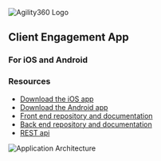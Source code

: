 ![Agility360 Logo](https://raw.githubusercontent.com/Agility360/CEA/master/assets/logo/logo7868398_sm.png "Agility360 Logo")
## Client Engagement App
### For iOS and Android

### Resources
 - [Download the iOS app]()
 - [Download the Android app]()
 - [Front end repository and documentation]()
 - [Back end repository and documentation](https://github.com/Agility360/CEA/tree/master/backend)
 - [REST api](https://hqctqkd7xc.execute-api.us-east-1.amazonaws.com/beta)


 ![Application Architecture](https://raw.githubusercontent.com/Agility360/CEA/master/application-architecture2.png "Application Architecture")
